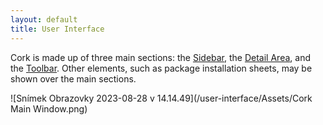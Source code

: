 ```yaml
---
layout: default
title: User Interface
---
```


Cork is made up of three main sections: the [Sidebar](sidebar.html), the [Detail Area](detail-area/main.html), and the [Toolbar](toolbar.html). Other elements, such as package installation sheets, may be shown over the main sections.

![Snímek Obrazovky 2023-08-28 v 14.14.49](/user-interface/Assets/Cork Main Window.png)

